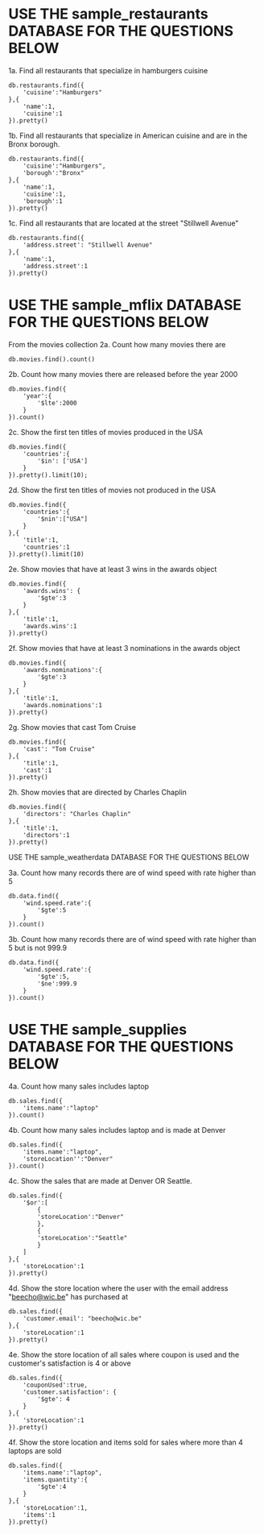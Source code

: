 # USE THE sample_restaurants DATABASE FOR THE QUESTIONS BELOW

1a. Find all restaurants that specialize in hamburgers cuisine 
```
db.restaurants.find({
    'cuisine':"Hamburgers"
},{
    'name':1,
    'cuisine':1
}).pretty()
```

1b. Find all restaurants that specialize in American cuisine and are in the Bronx borough.
```
db.restaurants.find({
    'cuisine':"Hamburgers",
    'borough':"Bronx"
},{
    'name':1,
    'cuisine':1,
    'borough':1
}).pretty()
```

1c. Find all restaurants that are located at the street "Stillwell Avenue"
```
db.restaurants.find({
    'address.street': "Stillwell Avenue"
},{
    'name':1,
    'address.street':1
}).pretty()
```


# USE THE sample_mflix DATABASE FOR THE QUESTIONS BELOW

From the movies collection
2a. Count how many movies there are
```
db.movies.find().count()
```
2b. Count how many movies there are released before the year 2000
```
db.movies.find({
    'year':{
        '$lte':2000
    }
}).count()
```
2c. Show the first ten titles of movies produced in the USA
```
db.movies.find({
    'countries':{
        '$in': ['USA']
    }
}).pretty().limit(10);
```

2d. Show the first ten titles of movies not produced in the USA
```
db.movies.find({
    'countries':{
        '$nin':["USA"]
    }
},{
    'title':1,
    'countries':1
}).pretty().limit(10)
```
2e. Show movies that have at least 3 wins in the awards object
```
db.movies.find({
    'awards.wins': {
        '$gte':3 
    }
},{
    'title':1,
    'awards.wins':1
}).pretty()
```
2f. Show movies that have at least 3 nominations in the awards object
```
db.movies.find({
    'awards.nominations':{
        '$gte':3
    }
},{
    'title':1,
    'awards.nominations':1
}).pretty()
```
2g. Show movies that cast Tom Cruise
```
db.movies.find({
    'cast': "Tom Cruise"
},{
    'title':1,
    'cast':1
}).pretty()
```
2h. Show movies that are directed by Charles Chaplin
```
db.movies.find({
    'directors': "Charles Chaplin"
},{
    'title':1,
    'directors':1
}).pretty()
```

USE THE sample_weatherdata DATABASE FOR THE QUESTIONS BELOW

3a. Count how many records there are of wind speed with rate higher than 5
```
db.data.find({
    'wind.speed.rate':{
        '$gte':5
    }
}).count()
```
3b. Count how many records there are of wind speed with rate higher than 5 but is not 999.9
```
db.data.find({
    'wind.speed.rate':{
        '$gte':5,
        '$ne':999.9
    }
}).count()
```

# USE THE sample_supplies DATABASE FOR THE QUESTIONS BELOW

4a. Count how many sales includes laptop
```
db.sales.find({
    'items.name':"laptop"
}).count()
```
4b. Count how many sales includes laptop and is made at Denver
```
db.sales.find({
    'items.name':"laptop",
    'storeLocation'':"Denver"
}).count()
```
4c. Show the sales that are made at Denver OR Seattle.
```
db.sales.find({
    '$or':[
        {
        'storeLocation':"Denver"
        },
        {
        'storeLocation':"Seattle"
        }
    ]
},{
    'storeLocation':1
}).pretty()
```
4d. Show the store location where the user with the email address "beecho@wic.be" has purchased at
```
db.sales.find({
    'customer.email': "beecho@wic.be"
},{
    'storeLocation':1
}).pretty()
```
4e. Show the store location of all sales where coupon is used and the customer's satisfaction is 4 or above
```
db.sales.find({
    'couponUsed':true,
    'customer.satisfaction': {
        '$gte': 4
    }
},{
    'storeLocation':1
}).pretty()
```
4f. Show the store location and items sold for sales where more than 4 laptops are sold
```
db.sales.find({
    'items.name':"laptop",
    'items.quantity':{
        '$gte':4
    }
},{
    'storeLocation':1,
    'items':1
}).pretty()
```